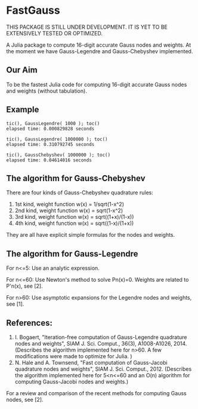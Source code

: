 FastGauss
=========
THIS PACKAGE IS STILL UNDER DEVELOPMENT. IT IS YET TO BE EXTENSIVELY TESTED OR OPTIMIZED. 

A Julia package to compute 16-digit accurate Gauss nodes and weights. At the moment we have Gauss-Legendre and Gauss-Chebyshev implemented. 

## Our Aim 
To be the fastest Julia code for computing 16-digit accurate Gauss nodes and weights (without tabulation).

## Example 
```
tic(), GaussLegendre( 1000 ); toc()
elapsed time: 0.000829828 seconds

tic(), GaussLegendre( 1000000 ); toc()
elapsed time: 0.310792745 seconds

tic(), GaussChebyshev( 1000000 ); toc() 
elapsed time: 0.04614016 seconds
```

## The algorithm for Gauss-Chebyshev
There are four kinds of Gauss-Chebyshev quadrature rules: 
1. 1st kind, weight function w(x) = 1/sqrt(1-x^2)
2. 2nd kind, weight function w(x) = sqrt(1-x^2) 
3. 3rd kind, weight function  w(x) = sqrt((1+x)/(1-x))
4. 4th kind, weight function  w(x) = sqrt((1-x)/(1+x)) 

They are all have explicit simple formulas for the nodes and weights. 
## The algorithm for Gauss-Legendre
 For n<=5: Use an analytic expression.
 
 For n<=60: Use Newton's method to solve Pn(x)=0. Weights are related to P'n(x), see [2].  
 
 For n>60: Use asymptotic expansions for the Legendre nodes and weights, see [1].  

## References:
1. I. Bogaert, "Iteration-free computation of Gauss-Legendre quadrature
       nodes and weights", SIAM J. Sci. Comput., 36(3), A1008-A1026, 2014.
       (Describes the algorithm implemented here for n>60. A few modifications were made 
         to optimize for Julia. )
2. N. Hale and A. Townsend, "Fast computation of Gauss-Jacobi quadrature 
       nodes and weights", SIAM J. Sci. Comput., 2012.
       (Describes the algorithm implemented here for 5<n<=60 and an O(n) algorithm for 
        computing Gauss-Jacobi nodes and weights.) 

For a review and comparison of the recent methods for computing Gauss nodes, see [2].  

